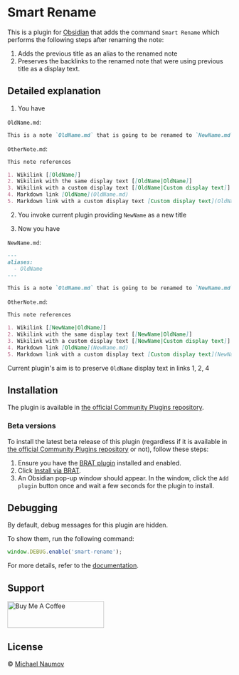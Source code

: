 # Smart Rename

This is a plugin for [Obsidian](https://obsidian.md/) that adds the command `Smart Rename` which performs the following steps after renaming the note:

1. Adds the previous title as an alias to the renamed note
2. Preserves the backlinks to the renamed note that were using previous title as a display text.

## Detailed explanation

1. You have

`OldName.md`:

```markdown
This is a note `OldName.md` that is going to be renamed to `NewName.md`.
```

`OtherNote.md`:

```markdown
This note references

1. Wikilink [[OldName]]
2. Wikilink with the same display text [[OldName|OldName]]
3. Wikilink with a custom display text [[OldName|Custom display text]]
4. Markdown link [OldName](OldName.md)
5. Markdown link with a custom display text [Custom display text](OldName.md)
```

2. You invoke current plugin providing `NewName` as a new title

3. Now you have

`NewName.md`:

```markdown
---
aliases:
  - OldName
---

This is a note `OldName.md` that is going to be renamed to `NewName.md`.
```

`OtherNote.md`:

```markdown
This note references

1. Wikilink [[NewName|OldName]]
2. Wikilink with the same display text [[NewName|OldName]]
3. Wikilink with a custom display text [[NewName|Custom display text]]
4. Markdown link [OldName](NewName.md)
5. Markdown link with a custom display text [Custom display text](NewName.md)
```

Current plugin's aim is to preserve `OldName` display text in links 1, 2, 4

## Installation

The plugin is available in [the official Community Plugins repository](https://obsidian.md/plugins?id=smart-rename).

### Beta versions

To install the latest beta release of this plugin (regardless if it is available in [the official Community Plugins repository](https://obsidian.md/plugins) or not), follow these steps:

1. Ensure you have the [BRAT plugin](https://obsidian.md/plugins?id=obsidian42-brat) installed and enabled.
2. Click [Install via BRAT](https://intradeus.github.io/http-protocol-redirector?r=obsidian://brat?plugin=https://github.com/mnaoumov/obsidian-smart-rename).
3. An Obsidian pop-up window should appear. In the window, click the `Add plugin` button once and wait a few seconds for the plugin to install.

## Debugging

By default, debug messages for this plugin are hidden.

To show them, run the following command:

```js
window.DEBUG.enable('smart-rename');
```

For more details, refer to the [documentation](https://github.com/mnaoumov/obsidian-dev-utils?tab=readme-ov-file#debugging).

## Support

<a href="https://www.buymeacoffee.com/mnaoumov" target="_blank"><img src="https://cdn.buymeacoffee.com/buttons/v2/default-yellow.png" alt="Buy Me A Coffee" style="height: 60px !important;width: 217px !important;"></a>

## License

© [Michael Naumov](https://github.com/mnaoumov/)
